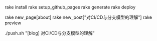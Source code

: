 rake install
rake setup_github_pages 
rake generate
rake deploy

rake new_page[about]
rake new_post["对CI/CD与分支模型的理解"]
rake preview

./push.sh "[blog] 对CI/CD与分支模型的理解"